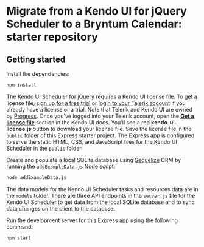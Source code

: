 # Migrate from a Kendo UI for jQuery Scheduler to a Bryntum Calendar: starter repository

## Getting started

Install the dependencies:

```bash
npm install
```

The Kendo UI Scheduler for jQuery requires a Kendo UI license file. To get a license file, [sign up for a free trial](https://www.telerik.com/try/kendo-ui) or [login to your Telerik account](https://www.telerik.com/account) if you already have a license or a trial. Note that Telerik and Kendo UI are owned by [Progress](https://www.progress.com/). Once you've logged into your Telerik account, open the [**Get a license file**](https://docs.telerik.com/kendo-ui/intro/installation/using-license-code#1-get-a-license-file) section in the Kendo UI docs. You'll see a red **kendo-ui-license.js** button to download your license file. Save the license file in the `public` folder of this Express starter project. The Express app is configured to serve the static HTML, CSS, and JavaScript files for the Kendo UI Scheduler in the `public` folder.

Create and populate a local SQLite database using [Sequelize](https://sequelize.org/) ORM by running the `addExampleData.js` Node script:

```bash
node addExampleData.js
```

The data models for the Kendo UI Scheduler tasks and resources data are in the `models` folder. There are three API endpoints in the `server.js` file for the Kendo UI Scheduler to get data from the local SQLite database and to sync data changes on the client to the database.

Run the development server for this Express app using the following command:

```bash
npm start
```
